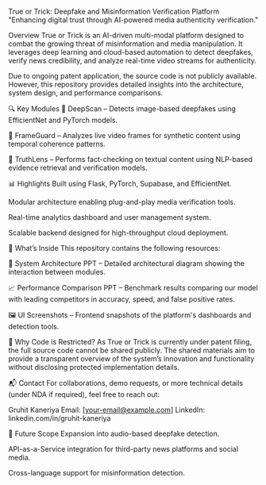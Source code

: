 True or Trick: Deepfake and Misinformation Verification Platform
"Enhancing digital trust through AI-powered media authenticity verification."

Overview
True or Trick is an AI-driven multi-modal platform designed to combat the growing threat of misinformation and media manipulation. It leverages deep learning and cloud-based automation to detect deepfakes, verify news credibility, and analyze real-time video streams for authenticity.

Due to ongoing patent application, the source code is not publicly available. However, this repository provides detailed insights into the architecture, system design, and performance comparisons.

🔍 Key Modules
🧠 DeepScan – Detects image-based deepfakes using EfficientNet and PyTorch models.

🎥 FrameGuard – Analyzes live video frames for synthetic content using temporal coherence patterns.

📰 TruthLens – Performs fact-checking on textual content using NLP-based evidence retrieval and verification models.

📊 Highlights
Built using Flask, PyTorch, Supabase, and EfficientNet.

Modular architecture enabling plug-and-play media verification tools.

Real-time analytics dashboard and user management system.

Scalable backend designed for high-throughput cloud deployment.

📁 What’s Inside
This repository contains the following resources:

🧱 System Architecture PPT – Detailed architectural diagram showing the interaction between modules.

📈 Performance Comparison PPT – Benchmark results comparing our model with leading competitors in accuracy, speed, and false positive rates.

🖼️ UI Screenshots – Frontend snapshots of the platform's dashboards and detection tools.

🔐 Why Code is Restricted?
As True or Trick is currently under patent filing, the full source code cannot be shared publicly. The shared materials aim to provide a transparent overview of the system’s innovation and functionality without disclosing protected implementation details.

📬 Contact
For collaborations, demo requests, or more technical details (under NDA if required), feel free to reach out:

Gruhit Kaneriya
Email: [your-email@example.com]
LinkedIn: linkedin.com/in/gruhit-kaneriya

🚀 Future Scope
Expansion into audio-based deepfake detection.

API-as-a-Service integration for third-party news platforms and social media.

Cross-language support for misinformation detection.
